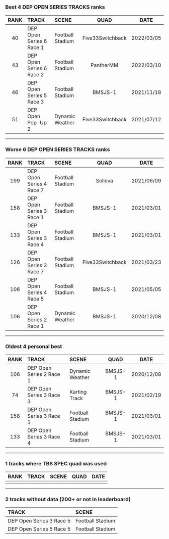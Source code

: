 ### Best 4 DEP OPEN SERIES TRACKS ranks
|RANK|TRACK|SCENE|QUAD|DATE|
|:---:|:---|:---|:---:|:---:|
|40|DEP Open Series 6 Race 1|Football Stadium|Five33Switchback|2022/03/05|
|43|DEP Open Series 6 Race 2|Football Stadium|PantherMM|2022/03/10|
|46|DEP Open Series 5 Race 3|Football Stadium|BMSJS-1|2021/11/18|
|51|DEP Open Pop-Up 2|Dynamic Weather|Five33Switchback|2021/07/12|
---
### Worse 6 DEP OPEN SERIES TRACKS ranks
|RANK|TRACK|SCENE|QUAD|DATE|
|:---:|:---|:---|:---:|:---:|
|199|DEP Open Series 4 Race 7|Football Stadium|Solleva|2021/06/09|
|158|DEP Open Series 3 Race 1|Football Stadium|BMSJS-1|2021/03/01|
|133|DEP Open Series 3 Race 4|Football Stadium|BMSJS-1|2021/03/01|
|126|DEP Open Series 3 Race 7|Football Stadium|Five33Switchback|2021/03/23|
|106|DEP Open Series 4 Race 5|Football Stadium|BMSJS-1|2021/05/05|
|106|DEP Open Series 2 Race 1|Dynamic Weather|BMSJS-1|2020/12/08|
---
### Oldest 4 personal best
|RANK|TRACK|SCENE|QUAD|DATE|
|:---:|:---|:---|:---:|:---:|
|106|DEP Open Series 2 Race 1|Dynamic Weather|BMSJS-1|2020/12/08|
|74|DEP Open Series 3 Race 3|Karting Track|BMSJS-1|2021/02/19|
|158|DEP Open Series 3 Race 1|Football Stadium|BMSJS-1|2021/03/01|
|133|DEP Open Series 3 Race 4|Football Stadium|BMSJS-1|2021/03/01|
---
### 1 tracks where TBS SPEC quad was used
|RANK|TRACK|SCENE|QUAD|DATE|
|:---:|:---|:---|:---:|:---:|
||||||
---
### 2 tracks without data (200+ or not in leaderboard)
|TRACK|SCENE|
|:---|:---|
|DEP Open Series 3 Race 5|Football Stadium|
|DEP Open Series 5 Race 5|Football Stadium|
